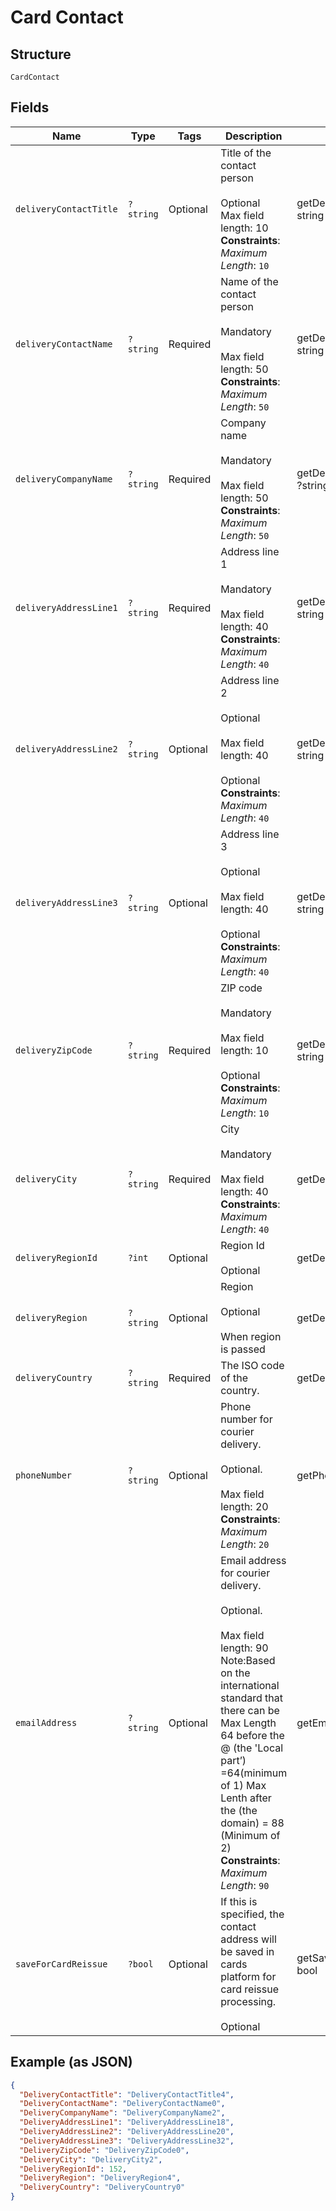 
# Card Contact

## Structure

`CardContact`

## Fields

| Name | Type | Tags | Description | Getter | Setter |
|  --- | --- | --- | --- | --- | --- |
| `deliveryContactTitle` | `?string` | Optional | Title of the contact person <br /><br>Optional<br>Max field length: 10<br>**Constraints**: *Maximum Length*: `10` | getDeliveryContactTitle(): ?string | setDeliveryContactTitle(?string deliveryContactTitle): void |
| `deliveryContactName` | `?string` | Required | Name of the contact person <br /><br>Mandatory  <br /><br>Max field length: 50<br>**Constraints**: *Maximum Length*: `50` | getDeliveryContactName(): ?string | setDeliveryContactName(?string deliveryContactName): void |
| `deliveryCompanyName` | `?string` | Required | Company name <br /><br>Mandatory  <br /><br>Max field length: 50<br>**Constraints**: *Maximum Length*: `50` | getDeliveryCompanyName(): ?string | setDeliveryCompanyName(?string deliveryCompanyName): void |
| `deliveryAddressLine1` | `?string` | Required | Address line 1 <br /><br>Mandatory<br /><br>Max field length: 40<br>**Constraints**: *Maximum Length*: `40` | getDeliveryAddressLine1(): ?string | setDeliveryAddressLine1(?string deliveryAddressLine1): void |
| `deliveryAddressLine2` | `?string` | Optional | Address line 2 <br /><br>Optional <br /><br>Max field length: 40  <br /><br>Optional<br>**Constraints**: *Maximum Length*: `40` | getDeliveryAddressLine2(): ?string | setDeliveryAddressLine2(?string deliveryAddressLine2): void |
| `deliveryAddressLine3` | `?string` | Optional | Address line 3 <br /><br>Optional <br /><br>Max field length: 40  <br /><br>Optional<br>**Constraints**: *Maximum Length*: `40` | getDeliveryAddressLine3(): ?string | setDeliveryAddressLine3(?string deliveryAddressLine3): void |
| `deliveryZipCode` | `?string` | Required | ZIP code <br /><br>Mandatory  <br /><br>Max field length: 10  <br /><br>Optional<br>**Constraints**: *Maximum Length*: `10` | getDeliveryZipCode(): ?string | setDeliveryZipCode(?string deliveryZipCode): void |
| `deliveryCity` | `?string` | Required | City  <br /><br>Mandatory  <br /><br>Max field length: 40<br>**Constraints**: *Maximum Length*: `40` | getDeliveryCity(): ?string | setDeliveryCity(?string deliveryCity): void |
| `deliveryRegionId` | `?int` | Optional | Region Id  <br /><br>Optional | getDeliveryRegionId(): ?int | setDeliveryRegionId(?int deliveryRegionId): void |
| `deliveryRegion` | `?string` | Optional | Region  <br /><br>Optional<br /><br>When region is passed | getDeliveryRegion(): ?string | setDeliveryRegion(?string deliveryRegion): void |
| `deliveryCountry` | `?string` | Required | The ISO code of the country.<br /> | getDeliveryCountry(): ?string | setDeliveryCountry(?string deliveryCountry): void |
| `phoneNumber` | `?string` | Optional | Phone number for courier delivery.<br /><br>Optional.<br /><br>Max field length: 20<br>**Constraints**: *Maximum Length*: `20` | getPhoneNumber(): ?string | setPhoneNumber(?string phoneNumber): void |
| `emailAddress` | `?string` | Optional | Email address for courier delivery.<br /><br>Optional.<br /><br>Max field length: 90 <br/>Note:Based on the international standard that there can be Max Length 64 before the @ (the 'Local part’) =64(minimum of 1) Max Lenth after the (the domain) = 88 (Minimum of 2)<br>**Constraints**: *Maximum Length*: `90` | getEmailAddress(): ?string | setEmailAddress(?string emailAddress): void |
| `saveForCardReissue` | `?bool` | Optional | If this is specified, the contact address will be saved in cards platform for card reissue processing.<br /><br>Optional | getSaveForCardReissue(): ?bool | setSaveForCardReissue(?bool saveForCardReissue): void |

## Example (as JSON)

```json
{
  "DeliveryContactTitle": "DeliveryContactTitle4",
  "DeliveryContactName": "DeliveryContactName0",
  "DeliveryCompanyName": "DeliveryCompanyName2",
  "DeliveryAddressLine1": "DeliveryAddressLine18",
  "DeliveryAddressLine2": "DeliveryAddressLine20",
  "DeliveryAddressLine3": "DeliveryAddressLine32",
  "DeliveryZipCode": "DeliveryZipCode0",
  "DeliveryCity": "DeliveryCity2",
  "DeliveryRegionId": 152,
  "DeliveryRegion": "DeliveryRegion4",
  "DeliveryCountry": "DeliveryCountry0"
}
```

